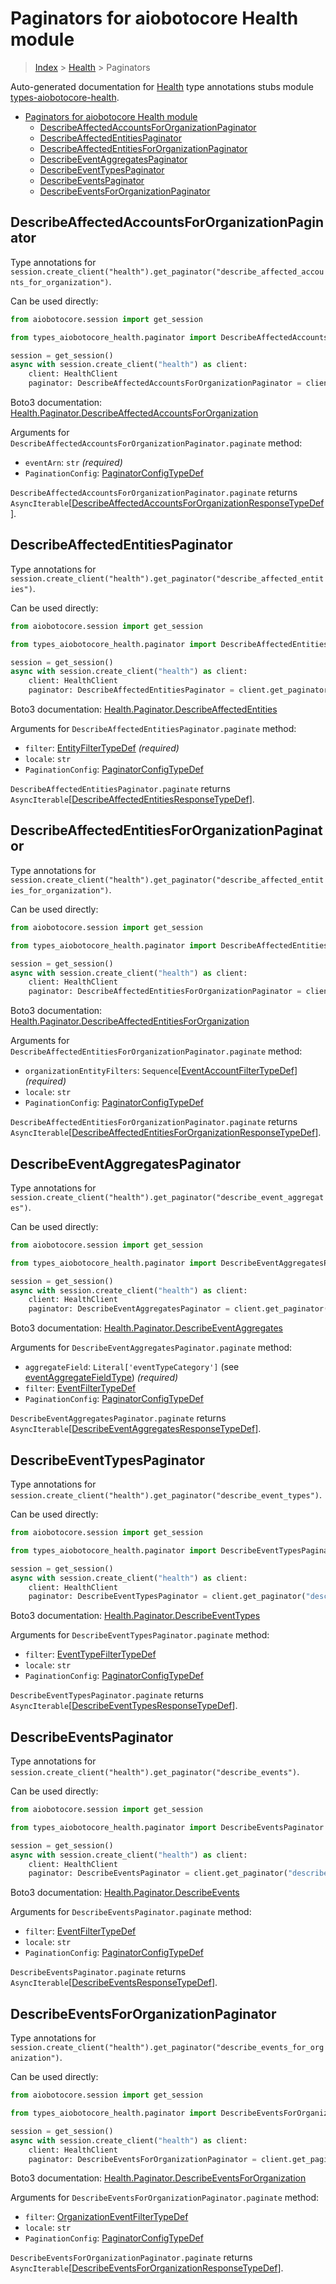 <a id="paginators-for-aiobotocore-health-module"></a>

# Paginators for aiobotocore Health module

> [Index](..) > [Health](.) > Paginators

Auto-generated documentation for
[Health](https://boto3.amazonaws.com/v1/documentation/api/latest/reference/services/health.html#Health)
type annotations stubs module
[types-aiobotocore-health](https://pypi.org/project/types-aiobotocore-health/).

- [Paginators for aiobotocore Health module](#paginators-for-aiobotocore-health-module)
  - [DescribeAffectedAccountsForOrganizationPaginator](#describeaffectedaccountsfororganizationpaginator)
  - [DescribeAffectedEntitiesPaginator](#describeaffectedentitiespaginator)
  - [DescribeAffectedEntitiesForOrganizationPaginator](#describeaffectedentitiesfororganizationpaginator)
  - [DescribeEventAggregatesPaginator](#describeeventaggregatespaginator)
  - [DescribeEventTypesPaginator](#describeeventtypespaginator)
  - [DescribeEventsPaginator](#describeeventspaginator)
  - [DescribeEventsForOrganizationPaginator](#describeeventsfororganizationpaginator)

<a id="describeaffectedaccountsfororganizationpaginator"></a>

## DescribeAffectedAccountsForOrganizationPaginator

Type annotations for
`session.create_client("health").get_paginator("describe_affected_accounts_for_organization")`.

Can be used directly:

```python
from aiobotocore.session import get_session

from types_aiobotocore_health.paginator import DescribeAffectedAccountsForOrganizationPaginator

session = get_session()
async with session.create_client("health") as client:
    client: HealthClient
    paginator: DescribeAffectedAccountsForOrganizationPaginator = client.get_paginator("describe_affected_accounts_for_organization")
```

Boto3 documentation:
[Health.Paginator.DescribeAffectedAccountsForOrganization](https://boto3.amazonaws.com/v1/documentation/api/latest/reference/services/health.html#Health.Paginator.DescribeAffectedAccountsForOrganization)

Arguments for `DescribeAffectedAccountsForOrganizationPaginator.paginate`
method:

- `eventArn`: `str` *(required)*
- `PaginationConfig`:
  [PaginatorConfigTypeDef](./type_defs.md#paginatorconfigtypedef)

`DescribeAffectedAccountsForOrganizationPaginator.paginate` returns
`AsyncIterable`\[[DescribeAffectedAccountsForOrganizationResponseTypeDef](./type_defs.md#describeaffectedaccountsfororganizationresponsetypedef)\].

<a id="describeaffectedentitiespaginator"></a>

## DescribeAffectedEntitiesPaginator

Type annotations for
`session.create_client("health").get_paginator("describe_affected_entities")`.

Can be used directly:

```python
from aiobotocore.session import get_session

from types_aiobotocore_health.paginator import DescribeAffectedEntitiesPaginator

session = get_session()
async with session.create_client("health") as client:
    client: HealthClient
    paginator: DescribeAffectedEntitiesPaginator = client.get_paginator("describe_affected_entities")
```

Boto3 documentation:
[Health.Paginator.DescribeAffectedEntities](https://boto3.amazonaws.com/v1/documentation/api/latest/reference/services/health.html#Health.Paginator.DescribeAffectedEntities)

Arguments for `DescribeAffectedEntitiesPaginator.paginate` method:

- `filter`: [EntityFilterTypeDef](./type_defs.md#entityfiltertypedef)
  *(required)*
- `locale`: `str`
- `PaginationConfig`:
  [PaginatorConfigTypeDef](./type_defs.md#paginatorconfigtypedef)

`DescribeAffectedEntitiesPaginator.paginate` returns
`AsyncIterable`\[[DescribeAffectedEntitiesResponseTypeDef](./type_defs.md#describeaffectedentitiesresponsetypedef)\].

<a id="describeaffectedentitiesfororganizationpaginator"></a>

## DescribeAffectedEntitiesForOrganizationPaginator

Type annotations for
`session.create_client("health").get_paginator("describe_affected_entities_for_organization")`.

Can be used directly:

```python
from aiobotocore.session import get_session

from types_aiobotocore_health.paginator import DescribeAffectedEntitiesForOrganizationPaginator

session = get_session()
async with session.create_client("health") as client:
    client: HealthClient
    paginator: DescribeAffectedEntitiesForOrganizationPaginator = client.get_paginator("describe_affected_entities_for_organization")
```

Boto3 documentation:
[Health.Paginator.DescribeAffectedEntitiesForOrganization](https://boto3.amazonaws.com/v1/documentation/api/latest/reference/services/health.html#Health.Paginator.DescribeAffectedEntitiesForOrganization)

Arguments for `DescribeAffectedEntitiesForOrganizationPaginator.paginate`
method:

- `organizationEntityFilters`:
  `Sequence`\[[EventAccountFilterTypeDef](./type_defs.md#eventaccountfiltertypedef)\]
  *(required)*
- `locale`: `str`
- `PaginationConfig`:
  [PaginatorConfigTypeDef](./type_defs.md#paginatorconfigtypedef)

`DescribeAffectedEntitiesForOrganizationPaginator.paginate` returns
`AsyncIterable`\[[DescribeAffectedEntitiesForOrganizationResponseTypeDef](./type_defs.md#describeaffectedentitiesfororganizationresponsetypedef)\].

<a id="describeeventaggregatespaginator"></a>

## DescribeEventAggregatesPaginator

Type annotations for
`session.create_client("health").get_paginator("describe_event_aggregates")`.

Can be used directly:

```python
from aiobotocore.session import get_session

from types_aiobotocore_health.paginator import DescribeEventAggregatesPaginator

session = get_session()
async with session.create_client("health") as client:
    client: HealthClient
    paginator: DescribeEventAggregatesPaginator = client.get_paginator("describe_event_aggregates")
```

Boto3 documentation:
[Health.Paginator.DescribeEventAggregates](https://boto3.amazonaws.com/v1/documentation/api/latest/reference/services/health.html#Health.Paginator.DescribeEventAggregates)

Arguments for `DescribeEventAggregatesPaginator.paginate` method:

- `aggregateField`: `Literal['eventTypeCategory']` (see
  [eventAggregateFieldType](./literals.md#eventaggregatefieldtype))
  *(required)*
- `filter`: [EventFilterTypeDef](./type_defs.md#eventfiltertypedef)
- `PaginationConfig`:
  [PaginatorConfigTypeDef](./type_defs.md#paginatorconfigtypedef)

`DescribeEventAggregatesPaginator.paginate` returns
`AsyncIterable`\[[DescribeEventAggregatesResponseTypeDef](./type_defs.md#describeeventaggregatesresponsetypedef)\].

<a id="describeeventtypespaginator"></a>

## DescribeEventTypesPaginator

Type annotations for
`session.create_client("health").get_paginator("describe_event_types")`.

Can be used directly:

```python
from aiobotocore.session import get_session

from types_aiobotocore_health.paginator import DescribeEventTypesPaginator

session = get_session()
async with session.create_client("health") as client:
    client: HealthClient
    paginator: DescribeEventTypesPaginator = client.get_paginator("describe_event_types")
```

Boto3 documentation:
[Health.Paginator.DescribeEventTypes](https://boto3.amazonaws.com/v1/documentation/api/latest/reference/services/health.html#Health.Paginator.DescribeEventTypes)

Arguments for `DescribeEventTypesPaginator.paginate` method:

- `filter`: [EventTypeFilterTypeDef](./type_defs.md#eventtypefiltertypedef)
- `locale`: `str`
- `PaginationConfig`:
  [PaginatorConfigTypeDef](./type_defs.md#paginatorconfigtypedef)

`DescribeEventTypesPaginator.paginate` returns
`AsyncIterable`\[[DescribeEventTypesResponseTypeDef](./type_defs.md#describeeventtypesresponsetypedef)\].

<a id="describeeventspaginator"></a>

## DescribeEventsPaginator

Type annotations for
`session.create_client("health").get_paginator("describe_events")`.

Can be used directly:

```python
from aiobotocore.session import get_session

from types_aiobotocore_health.paginator import DescribeEventsPaginator

session = get_session()
async with session.create_client("health") as client:
    client: HealthClient
    paginator: DescribeEventsPaginator = client.get_paginator("describe_events")
```

Boto3 documentation:
[Health.Paginator.DescribeEvents](https://boto3.amazonaws.com/v1/documentation/api/latest/reference/services/health.html#Health.Paginator.DescribeEvents)

Arguments for `DescribeEventsPaginator.paginate` method:

- `filter`: [EventFilterTypeDef](./type_defs.md#eventfiltertypedef)
- `locale`: `str`
- `PaginationConfig`:
  [PaginatorConfigTypeDef](./type_defs.md#paginatorconfigtypedef)

`DescribeEventsPaginator.paginate` returns
`AsyncIterable`\[[DescribeEventsResponseTypeDef](./type_defs.md#describeeventsresponsetypedef)\].

<a id="describeeventsfororganizationpaginator"></a>

## DescribeEventsForOrganizationPaginator

Type annotations for
`session.create_client("health").get_paginator("describe_events_for_organization")`.

Can be used directly:

```python
from aiobotocore.session import get_session

from types_aiobotocore_health.paginator import DescribeEventsForOrganizationPaginator

session = get_session()
async with session.create_client("health") as client:
    client: HealthClient
    paginator: DescribeEventsForOrganizationPaginator = client.get_paginator("describe_events_for_organization")
```

Boto3 documentation:
[Health.Paginator.DescribeEventsForOrganization](https://boto3.amazonaws.com/v1/documentation/api/latest/reference/services/health.html#Health.Paginator.DescribeEventsForOrganization)

Arguments for `DescribeEventsForOrganizationPaginator.paginate` method:

- `filter`:
  [OrganizationEventFilterTypeDef](./type_defs.md#organizationeventfiltertypedef)
- `locale`: `str`
- `PaginationConfig`:
  [PaginatorConfigTypeDef](./type_defs.md#paginatorconfigtypedef)

`DescribeEventsForOrganizationPaginator.paginate` returns
`AsyncIterable`\[[DescribeEventsForOrganizationResponseTypeDef](./type_defs.md#describeeventsfororganizationresponsetypedef)\].

